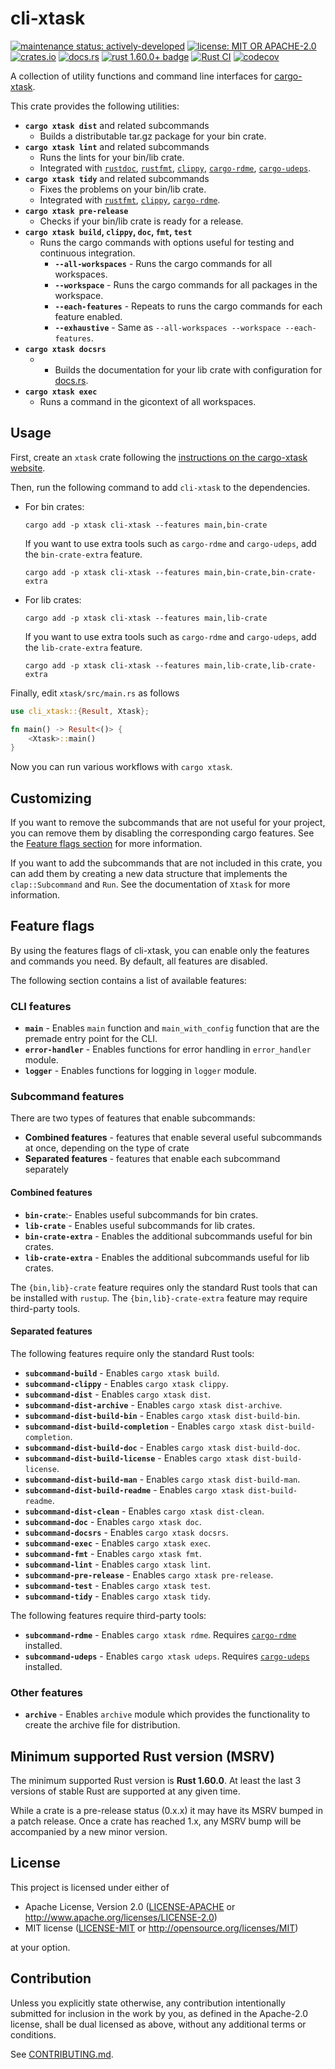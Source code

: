 # cli-xtask

[![maintenance status: actively-developed](https://img.shields.io/badge/maintenance-actively--developed-yellowgreen.svg)](https://doc.rust-lang.org/cargo/reference/manifest.html#the-badges-section)
[![license: MIT OR APACHE-2.0](https://img.shields.io/crates/l/cli-xtask.svg)](#license)
[![crates.io](https://img.shields.io/crates/v/cli-xtask.svg)](https://crates.io/crates/cli-xtask)
[![docs.rs](https://docs.rs/cli-xtask/badge.svg)](https://docs.rs/cli-xtask/)
[![rust 1.60.0+ badge](https://img.shields.io/badge/rust-1.60.0+-93450a.svg)](https://doc.rust-lang.org/cargo/reference/manifest.html#the-rust-version-field)
[![Rust CI](https://github.com/gifnksm/cli-xtask/actions/workflows/ci.yml/badge.svg)](https://github.com/gifnksm/cli-xtask/actions/workflows/ci.yml)
[![codecov](https://codecov.io/gh/gifnksm/cli-xtask/graph/badge.svg)](https://codecov.io/gh/gifnksm/cli-xtask)

<!-- cargo-rdme start -->

A collection of utility functions and command line interfaces for
[cargo-xtask].

This crate provides the following utilities:

* **`cargo xtask dist`** and related subcommands
  * Builds a distributable tar.gz package for your bin crate.
* **`cargo xtask lint`** and related subcommands
  * Runs the lints for your bin/lib crate.
  * Integrated with [`rustdoc`], [`rustfmt`], [`clippy`], [`cargo-rdme`],
    [`cargo-udeps`].
* **`cargo xtask tidy`** and related subcommands
  * Fixes the problems on your bin/lib crate.
  * Integrated with  [`rustfmt`], [`clippy`], [`cargo-rdme`].
* **`cargo xtask pre-release`**
  * Checks if your bin/lib crate is ready for a release.
* **`cargo xtask build`,
  `clippy`, `doc`,
  `fmt`, `test`**
  * Runs the cargo commands with options useful for testing and continuous
    integration.
    * **`--all-workspaces`** - Runs the cargo commands for all workspaces.
    * **`--workspace`** - Runs the cargo commands for all packages in the
      workspace.
    * **`--each-features`** - Repeats to runs the cargo commands for each
      feature enabled.
    * **`--exhaustive`** - Same as `--all-workspaces --workspace
      --each-features`.
* **`cargo xtask docsrs`**
  * - Builds the documentation for your lib crate with configuration for
    [docs.rs].
* **`cargo xtask exec`**
  * Runs a command in the gicontext of all workspaces.

## Usage

First, create an `xtask` crate following the [instructions on the
cargo-xtask website][xtask-setup].

Then, run the following command to add `cli-xtask` to the dependencies.

* For bin crates:

    ```console
    cargo add -p xtask cli-xtask --features main,bin-crate
    ```

    If you want to use extra tools such as `cargo-rdme` and `cargo-udeps`,
    add the `bin-crate-extra` feature.

    ```console
    cargo add -p xtask cli-xtask --features main,bin-crate,bin-crate-extra
    ```

* For lib crates:

    ```console
    cargo add -p xtask cli-xtask --features main,lib-crate
    ```

    If you want to use extra tools such as `cargo-rdme` and `cargo-udeps`,
    add the `lib-crate-extra` feature.

    ```console
    cargo add -p xtask cli-xtask --features main,lib-crate,lib-crate-extra
    ```

Finally, edit `xtask/src/main.rs` as follows

```rust
use cli_xtask::{Result, Xtask};

fn main() -> Result<()> {
    <Xtask>::main()
}
```

Now you can run various workflows with `cargo xtask`.

[xtask-setup]: https://github.com/matklad/cargo-xtask#defining-xtasks

## Customizing

If you want to remove the subcommands that are not useful for your project,
you can remove them by disabling the corresponding cargo features.
See the [Feature flags section](#feature-flags) for more information.

If you want to add the subcommands that are not included in this crate,
you can add them by creating a new data structure that implements the
`clap::Subcommand` and `Run`.
See the documentation of `Xtask` for more
information.

## Feature flags

By using the features flags of cli-xtask, you can enable only the features
and commands you need. By default, all features are disabled.

The following section contains a list of available features:

### CLI features

* **`main`** - Enables `main` function and
  `main_with_config` function that are the
  premade entry point for the CLI.
* **`error-handler`** - Enables functions for error handling in
  `error_handler` module.
* **`logger`** - Enables functions for logging in `logger`
  module.

### Subcommand features

There are two types of features that enable subcommands:

* **Combined features** - features that enable several useful subcommands at
  once, depending on the type of crate
* **Separated features** - features that enable each subcommand separately

#### Combined features

* **`bin-crate`**:- Enables useful subcommands for bin crates.
* **`lib-crate`** - Enables useful subcommands for lib crates.
* **`bin-crate-extra`** - Enables the additional subcommands useful for bin
  crates.
* **`lib-crate-extra`** - Enables the additional subcommands useful for lib
  crates.

The `{bin,lib}-crate` feature requires only the standard Rust tools that can
be installed with `rustup`. The `{bin,lib}-crate-extra` feature may require
third-party tools.

#### Separated features

The following features require only the standard Rust tools:

* **`subcommand-build`** - Enables `cargo xtask
  build`.
* **`subcommand-clippy`** - Enables `cargo xtask
  clippy`.
* **`subcommand-dist`** - Enables `cargo xtask
  dist`.
* **`subcommand-dist-archive`** - Enables `cargo xtask
  dist-archive`.
* **`subcommand-dist-build-bin`** - Enables `cargo xtask
  dist-build-bin`.
* **`subcommand-dist-build-completion`** - Enables `cargo xtask
  dist-build-completion`.
* **`subcommand-dist-build-doc`** - Enables `cargo xtask
  dist-build-doc`.
* **`subcommand-dist-build-license`** - Enables `cargo xtask
  dist-build-license`.
* **`subcommand-dist-build-man`** - Enables `cargo xtask
  dist-build-man`.
* **`subcommand-dist-build-readme`** - Enables `cargo xtask
  dist-build-readme`.
* **`subcommand-dist-clean`** - Enables `cargo xtask
  dist-clean`.
* **`subcommand-doc`** - Enables `cargo xtask
  doc`.
* **`subcommand-docsrs`** - Enables `cargo xtask
  docsrs`.
* **`subcommand-exec`** - Enables `cargo xtask
  exec`.
* **`subcommand-fmt`** - Enables `cargo xtask
  fmt`.
* **`subcommand-lint`** - Enables `cargo xtask
  lint`.
* **`subcommand-pre-release`** - Enables `cargo xtask
  pre-release`.
* **`subcommand-test`** - Enables `cargo xtask
  test`.
* **`subcommand-tidy`** - Enables `cargo xtask
  tidy`.

The following features require third-party tools:

* **`subcommand-rdme`** - Enables `cargo xtask
  rdme`. Requires [`cargo-rdme`] installed.
* **`subcommand-udeps`** - Enables `cargo xtask
  udeps`. Requires [`cargo-udeps`] installed.

### Other features

* **`archive`** - Enables `archive` module which provides
  the functionality to create the archive file for distribution.

## Minimum supported Rust version (MSRV)

The minimum supported Rust version is **Rust 1.60.0**.
At least the last 3 versions of stable Rust are supported at any given time.

While a crate is a pre-release status (0.x.x) it may have its MSRV bumped in
a patch release. Once a crate has reached 1.x, any MSRV bump will be
accompanied by a new minor version.

## License

This project is licensed under either of

* Apache License, Version 2.0 ([LICENSE-APACHE] or <http://www.apache.org/licenses/LICENSE-2.0>)
* MIT license ([LICENSE-MIT] or <http://opensource.org/licenses/MIT>)

at your option.

## Contribution

Unless you explicitly state otherwise, any contribution intentionally
submitted for inclusion in the work by you, as defined in the Apache-2.0
license, shall be dual licensed as above, without any additional terms or
conditions.

See [CONTRIBUTING.md].

[cargo-xtask]: https://github.com/matklad/cargo-xtask
[`rustdoc`]: https://doc.rust-lang.org/rustdoc/what-is-rustdoc.html
[`rustfmt`]: https://github.com/rust-lang/rustfmt
[`clippy`]: https://github.com/rust-lang/rust-clippy
[`cargo-rdme`]: https://github.com/orium/cargo-rdme
[`cargo-udeps`]: https://github.com/est31/cargo-udeps
[docs.rs]: https://docs.rs/
[LICENSE-APACHE]: https://github.com/gifnksm/cli-xtask/blob/main/LICENSE-APACHE
[LICENSE-MIT]: https://github.com/gifnksm/cli-xtask/blob/main/LICENSE-MIT
[CONTRIBUTING.md]: https://github.com/gifnksm/cli-xtask/blob/main/CONTRIBUTING.md

<!-- cargo-rdme end -->
